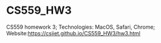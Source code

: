# CS559_HW3
CS559 homework 3;
Technologies: MacOS, Safari, Chrome;
Website:<a href="gitpages">https://csjiet.github.io/CS559_HW3/hw3.html</a>

